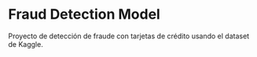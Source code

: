 # Fraud Detection Model

Proyecto de detección de fraude con tarjetas de crédito usando el dataset de Kaggle.

